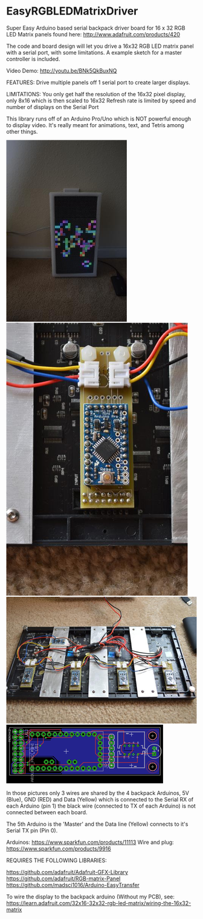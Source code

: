 EasyRGBLEDMatrixDriver
======================

Super Easy Arduino based serial backpack driver board for 16 x 32 RGB LED Matrix panels found here: http://www.adafruit.com/products/420

The code and board  design will let you drive a 16x32 RGB LED matrix panel with a serial port, with some limitations. A example sketch for a master controller is included. 

Video Demo:  http://youtu.be/BNk5QkBuxNQ  

FEATURES:
Drive multiple panels off 1 serial port to create larger displays.

LIMITATIONS:
You only get half the resolution of the 16x32 pixel display, only 8x16 which is then scaled to 16x32
Refresh rate is limited by speed and number of displays on the Serial Port

This library runs off of an Arduino Pro/Uno which is NOT powerful enough to display video. It's really meant for animations, text, and Tetris among other things.  

![Alt text](/Pics/0948.JPG "Optional title")
![Alt text](/Pics/0974.JPG "Optional title")
![Alt text](/Pics/0976.JPG "Optional title")
![Alt text](/Pics/PCB.png "Optional title")

In those pictures only 3 wires are shared by the 4 backpack Arduinos, 5V (Blue), GND (RED) and Data (Yellow) which is connected to the Serial RX of each Arduino (pin 1) the black wire (connected to TX of each Arduino) is not connected between each board. 

The 5th Arduino is the 'Master' and the Data line (Yellow) connects to it's Serial TX pin (Pin 0). 

Arduinos: https://www.sparkfun.com/products/11113
Wire and plug: https://www.sparkfun.com/products/9916

REQUIRES THE FOLLOWING LIBRARIES: 

https://github.com/adafruit/Adafruit-GFX-Library
https://github.com/adafruit/RGB-matrix-Panel
https://github.com/madsci1016/Arduino-EasyTransfer


To wire the display to the backpack arduino (Without my PCB), see:
https://learn.adafruit.com/32x16-32x32-rgb-led-matrix/wiring-the-16x32-matrix 

